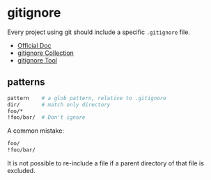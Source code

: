 gitignore
===============
Every project using git should include a specific `.gitignore` file.

- [Official Doc](http://git-scm.com/docs/gitignore)
- [gitignore Collection](https://github.com/github/gitignore)
- [gitignore Tool](https://github.com/joeblau/gitignore.io)

## patterns
```sh
pattern    # a glob pattern, relative to .gitignore
dir/       # match only directory
foo/*
!foo/bar/  # Don't ignore
```

A common mistake:
```sh
foo/
!foo/bar/
```
It is not possible to re-include a file if a parent directory of that file is excluded.
